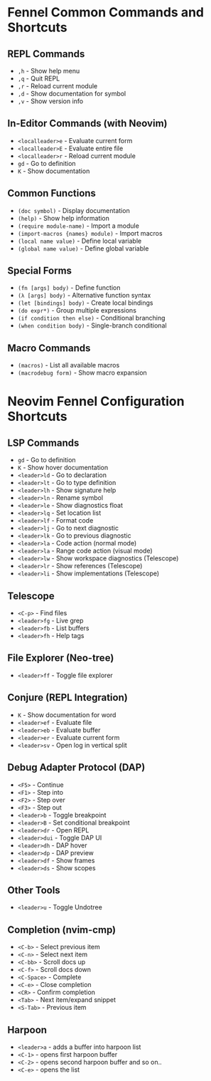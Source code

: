 # Fennel Common Commands and Shortcuts

## REPL Commands
- `,h` - Show help menu
- `,q` - Quit REPL
- `,r` - Reload current module
- `,d` - Show documentation for symbol
- `,v` - Show version info

## In-Editor Commands (with Neovim)
- `<localleader>e` - Evaluate current form
- `<localleader>E` - Evaluate entire file
- `<localleader>r` - Reload current module
- `gd` - Go to definition
- `K` - Show documentation

## Common Functions
- `(doc symbol)` - Display documentation
- `(help)` - Show help information
- `(require module-name)` - Import a module
- `(import-macros {names} module)` - Import macros
- `(local name value)` - Define local variable
- `(global name value)` - Define global variable

## Special Forms
- `(fn [args] body)` - Define function
- `(λ [args] body)` - Alternative function syntax
- `(let [bindings] body)` - Create local bindings
- `(do expr*)` - Group multiple expressions
- `(if condition then else)` - Conditional branching
- `(when condition body)` - Single-branch conditional

## Macro Commands
- `(macros)` - List all available macros
- `(macrodebug form)` - Show macro expansion

# Neovim Fennel Configuration Shortcuts

## LSP Commands
- `gd` - Go to definition
- `K` - Show hover documentation
- `<leader>ld` - Go to declaration
- `<leader>lt` - Go to type definition
- `<leader>lh` - Show signature help
- `<leader>ln` - Rename symbol
- `<leader>le` - Show diagnostics float
- `<leader>lq` - Set location list
- `<leader>lf` - Format code
- `<leader>lj` - Go to next diagnostic
- `<leader>lk` - Go to previous diagnostic
- `<leader>la` - Code action (normal mode)
- `<leader>la` - Range code action (visual mode)
- `<leader>lw` - Show workspace diagnostics (Telescope)
- `<leader>lr` - Show references (Telescope)
- `<leader>li` - Show implementations (Telescope)

## Telescope
- `<C-p>` - Find files
- `<leader>fg` - Live grep
- `<leader>fb` - List buffers
- `<leader>fh` - Help tags

## File Explorer (Neo-tree)
- `<leader>ff` - Toggle file explorer

## Conjure (REPL Integration)
- `K` - Show documentation for word
- `<leader>ef` - Evaluate file
- `<leader>eb` - Evaluate buffer
- `<leader>er` - Evaluate current form
- `<leader>sv` - Open log in vertical split

## Debug Adapter Protocol (DAP)
- `<F5>` - Continue
- `<F1>` - Step into
- `<F2>` - Step over
- `<F3>` - Step out
- `<leader>b` - Toggle breakpoint
- `<leader>B` - Set conditional breakpoint
- `<leader>dr` - Open REPL
- `<leader>dui` - Toggle DAP UI
- `<leader>dh` - DAP hover
- `<leader>dp` - DAP preview
- `<leader>df` - Show frames
- `<leader>ds` - Show scopes

## Other Tools
- `<leader>u` - Toggle Undotree

## Completion (nvim-cmp)
- `<C-b>` - Select previous item
- `<C-n>` - Select next item
- `<C-bb>` - Scroll docs up
- `<C-f>` - Scroll docs down
- `<C-Space>` - Complete
- `<C-e>` - Close completion
- `<CR>` - Confirm completion
- `<Tab>` - Next item/expand snippet
- `<S-Tab>` - Previous item

## Harpoon
- `<leader>a` - adds a buffer into harpoon list
- `<C-1>` - opens first harpoon buffer
- `<C-2>` - opens second harpoon buffer and so on..
- `<C-e>` - opens the list
